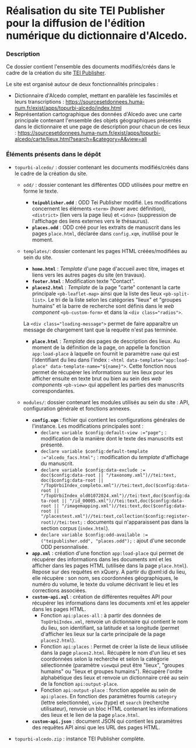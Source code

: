 # Réalisation du site TEI Publisher pour la diffusion de l'édition numérique du dictionnaire d'Alcedo.

### Description
Ce dossier contient l'ensemble des documents modifiés/créés dans le cadre de la création du site [TEI Publisher](https://teipublisher.com/exist/apps/tei-publisher-home/index.html).

Le site est organisé autour de deux fonctionnalités principales : 
- Dictionnaire d'Alcedo complet, mettant en parallèle les fascimilés et leurs transcriptions : https://sourcesetdonnees.huma-num.fr/exist/apps/topurbi-alcedo/index.html
- Représentation cartographique des données d'Alcedo avec une carte principale contenant l'ensemble des objets géographiques présentés dans le dictionnaire et une page de description pour chacun de ces lieux : https://sourcesetdonnees.huma-num.fr/exist/apps/topurbi-alcedo/carte/lieux.html?search=&category=A&view=all

### Éléments présents dans le dépôt
- `topurbi-alcedo/` : dossier contenant les documents modifiés/créés dans le cadre de la création du site.
    - `odd/` : dossier contenant les différentes ODD utilisées pour mettre en forme le texte.
        - __`teipublisher.odd`__ : ODD Tei Publisher modifié. Les modifications concernent les éléments `<term>` (hover avec définition), `<district>` (lien vers la page lieu) et `<idno>` (suppression de l'affichage des liens externes vers le thésaurus).
        - __`places.odd`__ : ODD créé pour les extraits de manuscrit dans les pages `place.html`, déclarée dans `config.xqm`, inutilisé pour le moment.
    - `templates/`: dossier contenant les pages HTML créées/modifiées au sein du site.
        - __`home.html`__ : _Template_ d'une page d'accueil avec titre, images et liens vers les autres pages du site (en travaux).
        - __`footer.html`__ : Modification texte "Contact".
        - __`places2.html`__ : _Template_ de la page "carte" contenant la carte principale  `<pb-leaflet-map>` ainsi que la liste des lieux `<pb-split-list>`. Le tri de la liste selon les catégories "lieux" et "groupes humains" et la barre de recherche sont définis dans le _web component_ `<pb-custom-form>` et dans la `<div class="radios">`.

        La `<div class="loading-message">` permet de faire apparaître un message de chargement tant que la requête n'est pas terminée. 
        - __`place.html`__ : _Template_ des pages de description des lieux. Au moment de la définition de la page, on appelle la fonction `app:load-place` à laquelle on fournit le paramètre `name` qui est l'identifiant du lieu dans l'index : `<html data-template="app:load-place" data-template-name="${name}">`. Cette fonction nous permet de récupérer les informations sur les lieux pour les afficher ensuite en texte brut ou bien au sein des _web components_ `<pb-view>` qui appellent les parties des manuscrits correspondantes.
    - `modules/`: dossier contenant les modules utilisés au sein du site : API, configuration générale et fonctions annexes.
        - __`config.xqm`__ : fichier qui contient les configurations générales de l'instance. Les modifications principales sont : 
            - `declare variable $config:default-view :="page";` : modification de la manière dont le texte des manuscrits est présenté.
            - `declare variable $config:default-template :="alcedo_facs.html";` : modification du _template_ d'affichage du manuscrit.
            - `declare variable $config:data-exclude := doc($config:data-root || "/taxonomy.xml")//tei:text, doc($config:data-root || "/TopUrbiIndex_completo.xml")//tei:text,doc($config:data-root || "/TopUrbiIndex_old01072024.xml")//tei:text,doc($config:data-root || "/id_00005.xml")//tei:text,doc($config:data-root || "/imagemapping.xml")//tei:text,doc($config:data-root || "/placestest.xml")//tei:text,collection($config:register-root)//tei:text;` : documents qui n'apparaissent pas dans la section corpus (`index.html`).
            - `declare variable $config:odd-available :=("teipublisher.odd", "places.odd");` : ajout d'une seconde ODD personnalisée.
        - __`app.xml`__ : création d'une fonction `app:load-place` qui permet de récupérer des informations dans les documents xml et les afficher dans les pages HTML (utilisée dans la page `place.html`). Repose sur des requêtes en xQuery. À partir du @xml:id du lieu, elle récupère : son nom, ses coordonnées géographiques, le numéro du volume, le texte du volume décrivant le lieu et les corrections associées.
        - __`custom-api.xql`__ : création de différentes requêtes API pour récupérer les informations dans les documents xml et les appeler dans les pages HTML.
            - Fonction `api:places-all` : à partir des données de `TopUrbiIndex.xml`, renvoie un dictionnaire qui contient le nom du lieu, son identifiant, sa latitude et sa longitude (permet d'afficher les lieux sur la carte principale de la page `places2.html`).
            - Fonction `api:places` : Permet de créer la liste de lieux utilisée dans la page `places2.html`. Récupère le nom d'un lieu et ses coordonnées selon la recherche et selon la catégorie sélectionnée (paramètre `view`qui peut être "lieux", "groupes humains" ou "lieux et groupes humains"). Récupère l'ordre alphabétique des lieux et renvoie un dictionnaire créé au sein de la fonction `api:output-place`.
            - Fonction `api:output-place` : fonction appelée au sein de `api:places`. En fonction des paramètres fournis `category` (lettre selectionnée), `view` (type) et `search` (recherche utilisateur), renvoie un bloc HTML contenant les informations des lieux et le lien de la page `place.html`.
        - __`custom-api.json`__ : document JSON qui contient les paramètres des requêtes API ainsi que les URL des pages HTML. 

- `topurbi-alcedo.zip` : instance TEI Publisher complète.